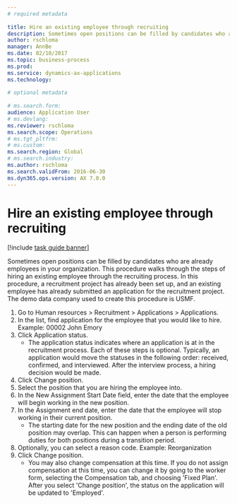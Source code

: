 ```yaml
--- 
# required metadata 
 
title: Hire an existing employee through recruiting
description: Sometimes open positions can be filled by candidates who are already employees in your organization. 
author: rschloma
manager: AnnBe 
ms.date: 02/10/2017
ms.topic: business-process 
ms.prod:  
ms.service: dynamics-ax-applications 
ms.technology:  
 
# optional metadata 
 
# ms.search.form:   
audience: Application User 
# ms.devlang:  
ms.reviewer: rschloma
ms.search.scope: Operations 
# ms.tgt_pltfrm:  
# ms.custom:  
ms.search.region: Global
# ms.search.industry: 
ms.author: rschloma
ms.search.validFrom: 2016-06-30 
ms.dyn365.ops.version: AX 7.0.0 
---
```

# Hire an existing employee through recruiting

[!include [task guide banner](../../includes/task-guide-banner.md)]

Sometimes open positions can be filled by candidates who are already employees in your organization. This procedure walks through the steps of hiring an existing employee through the recruiting process. In this procedure, a recruitment project has already been set up, and an existing employee has already submitted an application for the recruitment project. The demo data company used to create this procedure is USMF.

1. Go to Human resources > Recruitment > Applications > Applications.
2. In the list, find application for the employee that you would like to hire. Example:  00002  John Emory
3. Click Application status.
    * The application status indicates where an application is at in the recruitment process.  Each of these steps is optional. Typically, an application would move the statuses in the following order:  received, confirmed, and interviewed. After the interview process, a hiring decision would be made.  
4. Click Change position.
5. Select the position that you are hiring the employee into.
6. In the New Assignment Start Date field, enter the date that the employee will begin working in the new position.  
7. In the Assignment end date, enter the date that the employee will stop working in their current position.
    * The starting date for the new position and the ending date of the old position may overlap. This can happen when a person is performing duties for both positions during a transition period.  
8. Optionally, you can select a reason code. Example: Reorganization
9. Click Change position.
    * You may also change compensation at this time. If you do not assign compensation at this time, you can change it by going to the worker form, selecting the Compensation tab, and choosing 'Fixed Plan'. After you select 'Change position', the status on the application will be updated to 'Employed'.  

